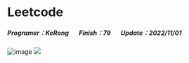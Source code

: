 # Leetcode
##### Programer：KeRong &nbsp;&nbsp;&nbsp;&nbsp;&nbsp;&nbsp;Finish：79 &nbsp;&nbsp;&nbsp;&nbsp;&nbsp;&nbsp;Update：2022/11/01
![image](https://user-images.githubusercontent.com/70834651/199207664-7abbb78d-59e6-40aa-9ebf-a9f640878612.png)
![](https://i.imgur.com/kApUvvh.gif)
